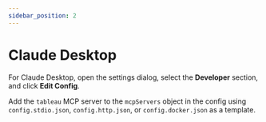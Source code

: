 ```yaml
---
sidebar_position: 2
---
```


# Claude Desktop

For Claude Desktop, open the settings dialog, select the **Developer** section, and click **Edit
Config**.

Add the `tableau` MCP server to the `mcpServers` object in the config using `config.stdio.json`,
`config.http.json`, or `config.docker.json` as a template.
